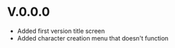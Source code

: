 # V.0.0.0
* Added first version title screen
* Added character creation menu that doesn't function
 
